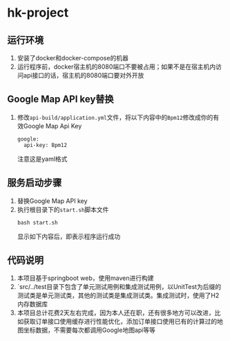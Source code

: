 # hk-project

## 运行环境
1. 安装了docker和docker-compose的机器
2. 运行程序前，docker宿主机的8080端口不要被占用；如果不是在宿主机内访问api接口的话，宿主机的8080端口要对外开放

## Google Map API key替换
1. 修改`api-build/application.yml`文件，将以下内容中的`Bpm12`修改成你的有效Google Map Api Key
   ```
   google:
     api-key: Bpm12
   ```
   注意这是yaml格式

## 服务启动步骤
1. 替换Google Map API key
2. 执行根目录下的`start.sh`脚本文件
   ```
   bash start.sh
   ```
   显示如下内容后，即表示程序运行成功

## 代码说明
1. 本项目基于springboot web，使用maven进行构建
2. `src/../test目录下包含了单元测试用例和集成测试用例，以UnitTest为后缀的测试类是单元测试类，其他的测试类是集成测试类。集成测试时，使用了H2内存数据库
3. 本项目总计花费2天左右完成，因为本人还在职，还有很多地方可以改进，比如获取订单接口使用缓存进行性能优化，添加订单接口使用已有的计算过的地图坐标数据，不需要每次都调用Google地图api等等
